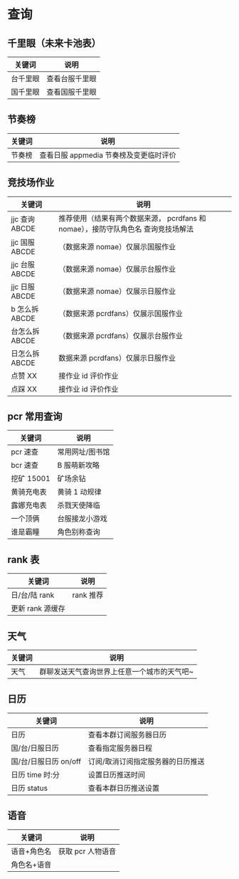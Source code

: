 # 查询

## 千里眼（未来卡池表）

| 关键词   | 说明           |
| -------- | -------------- |
| 台千里眼 | 查看台服千里眼 |
| 国千里眼 | 查看国服千里眼 |

## 节奏榜

| 关键词 | 说明                                   |
| ------ | -------------------------------------- |
| 节奏榜 | 查看日服 appmedia 节奏榜及变更临时评价 |

## 竞技场作业

| 关键词         | 说明                                                                              |
| -------------- | --------------------------------------------------------------------------------- |
| jjc 查询 ABCDE | 推荐使用（结果有两个数据来源， pcrdfans 和 nomae），接防守队角色名 查询竞技场解法 |
| jjc 国服 ABCDE | （数据来源 nomae）仅展示国服作业                                                  |
| jjc 台服 ABCDE | （数据来源 nomae）仅展示台服作业                                                  |
| jjc 日服 ABCDE | （数据来源 nomae）仅展示日服作业                                                  |
| b 怎么拆 ABCDE | （数据来源 pcrdfans）仅展示国服作业                                               |
| 台怎么拆 ABCDE | （数据来源 pcrdfans）仅展示台服作业                                               |
| 日怎么拆 ABCDE | 数据来源 pcrdfans）仅展示日服作业                                                 |
| 点赞 XX        | 接作业 id 评价作业                                                                |
| 点踩 XX        | 接作业 id 评价作业                                                                |

## pcr 常用查询

| 关键词     | 说明            |
| ---------- | --------------- |
| pcr 速查   | 常用网址/图书馆 |
| bcr 速查   | B 服萌新攻略    |
| 挖矿 15001 | 矿场余钻        |
| 黄骑充电表 | 黄骑 1 动规律   |
| 露娜充电表 | 杀戮天使降临    |
| 一个顶俩   | 台服接龙小游戏  |
| 谁是霸瞳   | 角色别称查询    |

## rank 表

| 关键词           | 说明      |
| ---------------- | --------- |
| 日/台/陆 rank    | rank 推荐 |
| 更新 rank 源缓存 |           |

## 天气

| 关键词 | 说明                                        |
| ------ | ------------------------------------------- |
| 天气   | 群聊发送天气查询世界上任意一个城市的天气吧~ |

## 日历

| 关键词                | 说明                              |
| --------------------- | --------------------------------- |
| 日历                  | 查看本群订阅服务器日历            |
| 国/台/日服日历        | 查看指定服务器日程                |
| 国/台/日服日历 on/off | 订阅/取消订阅指定服务器的日历推送 |
| 日历 time 时:分       | 设置日历推送时间                  |
| 日历 status           | 查看本群日历推送设置              |

## 语音

| 关键词      | 说明              |
| ----------- | ----------------- |
| 语音+角色名 | 获取 pcr 人物语音 |
| 角色名+语音 |                   |
